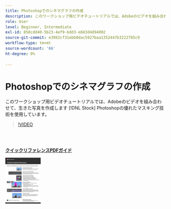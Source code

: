 ```yaml
---
title: Photoshopでのシネマグラフの作成
description: このワークショップ用ビデオチュートリアルでは、Adobeのビデオを組み合わせて、生きた写真を作成します [!DNL Stock] Photoshop
role: User
level: Beginner, Intermediate
exl-id: 858cdd40-5b23-4ef9-bdd3-e663d4d94002
source-git-commit: e3982cf31ebb0dac5927baa1352447b3222785c9
workflow-type: tm+mt
source-wordcount: '66'
ht-degree: 0%

---
```


# Photoshopでのシネマグラフの作成

このワークショップ用ビデオチュートリアルでは、Adobeのビデオを組み合わせて、生きた写真を作成します [!DNL Stock] Photoshopの優れたマスキング技術を使用しています。

>[!VIDEO](https://video.tv.adobe.com/v/331002?hidetitle=true)

<br> 

[**クイックリファレンスPDFガイド**](../quick-reference/CreatingCinemagraphswithPhotoshop.pdf)

[![ クイックリファレンスガイドの最初のページの画像 ](assets/CreatingCinemagraphswithPhotoshopPage1.png)](../quick-reference/CreatingCinemagraphswithPhotoshop.pdf)
